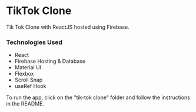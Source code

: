 # TikTok Clone

Tik Tok Clone with ReactJS hosted using Firebase. 

### Technologies Used

* React
* Firebase Hosting & Database
* Material UI
* Flexbox 
* Scroll Snap
* useRef Hook

To run the app, click on the "tik-tok clone" folder and follow the instructions in the README. 

